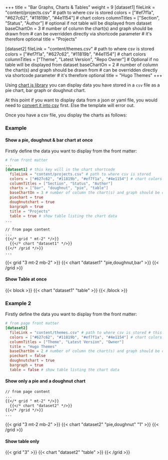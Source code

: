 +++
title = "Bar Graphs, Charts & Tables"
weight = 9
[dataset1]
  fileLink = "content/projects.csv" # path to where csv is stored
  colors = ["#ef7f1a", "#627c62", "#11819b", "#4e1154"] # chart colors
  columnTitles = ["Section", "Status", "Author"] # optional if not table will be displayed from dataset
  baseChartOn = 3 # number of column the chart(s) and graph should be drawn from # can be overridden directly via shortcode parameter # it's therefore optional
  title = "Projects"

[dataset2]
  fileLink = "content/themes.csv" # path to where csv is stored
  colors = ["#ef7f1a", "#627c62", "#11819b", "#4e1154"] # chart colors
  columnTitles = ["Theme", "Latest Version", "Repo Owner"] # Optional if no table will be displayed from dataset
  baseChartOn = 2 # number of column the chart(s) and graph should be drawn from # can be overridden directly via shortcode parameter # it's therefore optional
  title = "Hugo Themes"
+++

Using [chart js library](https://www.chartjs.org/) you can display data you have stored in a `csv` file as a pie chart, bar graph or doughnut chart.

At this point if you want to display data from a json or yaml file, you would need to [convert it into csv](http://convertcsv.com/json-to-csv.htm) first. Else the template will error out.

Once you have a csv file, you display the charts as follows:

### Example
#### __Show a pie, doughnut & bar chart at once__

Firstly define the data you want to display from the front matter:

```toml
# from front matter
...
[dataset1] # this key will in the chart shortcode
  fileLink = "content/projects.csv" # path to where csv is stored
  colors = ["#627c62", "#11819b", "#ef7f1a", "#4e1154"] # chart colors
  columnTitles = ["Section", "Status", "Author"]
  charts = ["bar", "doughnut", "pie", "table"]
  baseChartOn = 3 # number of column the chart(s) and graph should be drawn from
  piechart = true
  doughnutchart = true
  bargraph = true
  title = "Projects"
  table = true # show table listing the chart data
...
```

```markdown
// from page content
...
{{</* grid " mt-2" */>}}
  {{</* chart "dataset1" */>}}
{{</* /grid */>}}
...
```

{{< grid "3 mt-2 mb-2" >}}
  {{< chart "dataset1" "pie,doughnut,bar" >}}
{{< /grid >}}

#### __Show Table at once__

{{< block >}}
  {{< chart "dataset1" "table" >}}
{{< /block >}}

### Example 2

Firstly define the data you want to display from the front matter:

```toml
# from page front matter
[dataset2]
  fileLink = "content/themes.csv" # path to where csv is stored # this key will in the chart shortcode
  colors = ["#627c62", "#11819b", "#ef7f1a", "#4e1154"] # chart colors
  columnTitles = ["Theme", "Latest Version", "Owner"]
  title = "Hugo Themes"
  baseChartOn = 2 # number of column the chart(s) and graph should be drawn from
  piechart = false
  doughnutchart = true
  bargraph = true
  table = false # show table listing the chart data
```

#### __Show only a pie and a doughnut chart__

```markdown
// from page content
...
{{</* grid " mt-2" */>}}
  {{</* chart "dataset2" */>}}
{{</* /grid */>}}
...
```

{{< grid "3 mt-2 mb-2" >}}
  {{< chart "dataset2" "pie,doughnut" "1" >}}
{{< /grid >}}

#### Show table only

{{< grid "3" >}}
  {{< chart "dataset2" "table" >}}
{{< /grid >}}